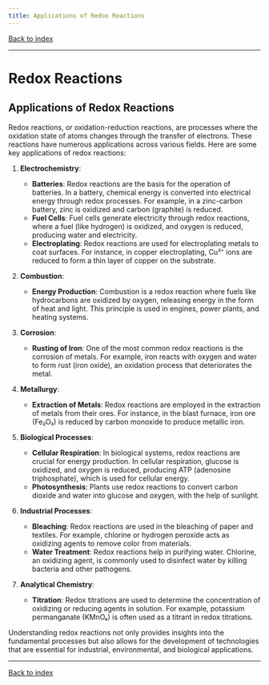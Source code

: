 ```yaml
---
title: Applications of Redox Reactions
---
```


[Back to index](index.html)

---
# Redox Reactions
## Applications of Redox Reactions

Redox reactions, or oxidation-reduction reactions, are processes where the oxidation state of atoms changes through the transfer of electrons. These reactions have numerous applications across various fields. Here are some key applications of redox reactions:

1. **Electrochemistry**:
    - **Batteries**: Redox reactions are the basis for the operation of batteries. In a battery, chemical energy is converted into electrical energy through redox processes. For example, in a zinc-carbon battery, zinc is oxidized and carbon (graphite) is reduced.
    - **Fuel Cells**: Fuel cells generate electricity through redox reactions, where a fuel (like hydrogen) is oxidized, and oxygen is reduced, producing water and electricity.
    - **Electroplating**: Redox reactions are used for electroplating metals to coat surfaces. For instance, in copper electroplating, Cu²⁺ ions are reduced to form a thin layer of copper on the substrate.

2. **Combustion**:
    - **Energy Production**: Combustion is a redox reaction where fuels like hydrocarbons are oxidized by oxygen, releasing energy in the form of heat and light. This principle is used in engines, power plants, and heating systems.

3. **Corrosion**:
    - **Rusting of Iron**: One of the most common redox reactions is the corrosion of metals. For example, iron reacts with oxygen and water to form rust (iron oxide), an oxidation process that deteriorates the metal.

4. **Metallurgy**:
    - **Extraction of Metals**: Redox reactions are employed in the extraction of metals from their ores. For instance, in the blast furnace, iron ore (Fe₂O₃) is reduced by carbon monoxide to produce metallic iron.

5. **Biological Processes**:
    - **Cellular Respiration**: In biological systems, redox reactions are crucial for energy production. In cellular respiration, glucose is oxidized, and oxygen is reduced, producing ATP (adenosine triphosphate), which is used for cellular energy.
    - **Photosynthesis**: Plants use redox reactions to convert carbon dioxide and water into glucose and oxygen, with the help of sunlight.

6. **Industrial Processes**:
    - **Bleaching**: Redox reactions are used in the bleaching of paper and textiles. For example, chlorine or hydrogen peroxide acts as oxidizing agents to remove color from materials.
    - **Water Treatment**: Redox reactions help in purifying water. Chlorine, an oxidizing agent, is commonly used to disinfect water by killing bacteria and other pathogens.

7. **Analytical Chemistry**:
    - **Titration**: Redox titrations are used to determine the concentration of oxidizing or reducing agents in solution. For example, potassium permanganate (KMnO₄) is often used as a titrant in redox titrations.

Understanding redox reactions not only provides insights into the fundamental processes but also allows for the development of technologies that are essential for industrial, environmental, and biological applications.

---
[Back to index](index.html)
